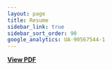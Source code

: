 ```yaml
---
layout: page
title: Resume
sidebar_link: true
sidebar_sort_order: 90
google_analytics: UA-90567544-1
---
```

 [<b>View PDF</b>](https://drive.google.com/file/d/1nmfFkIGKLYAS251FX2Pkyi5nAgbrn7SZ/view?usp=sharing)
